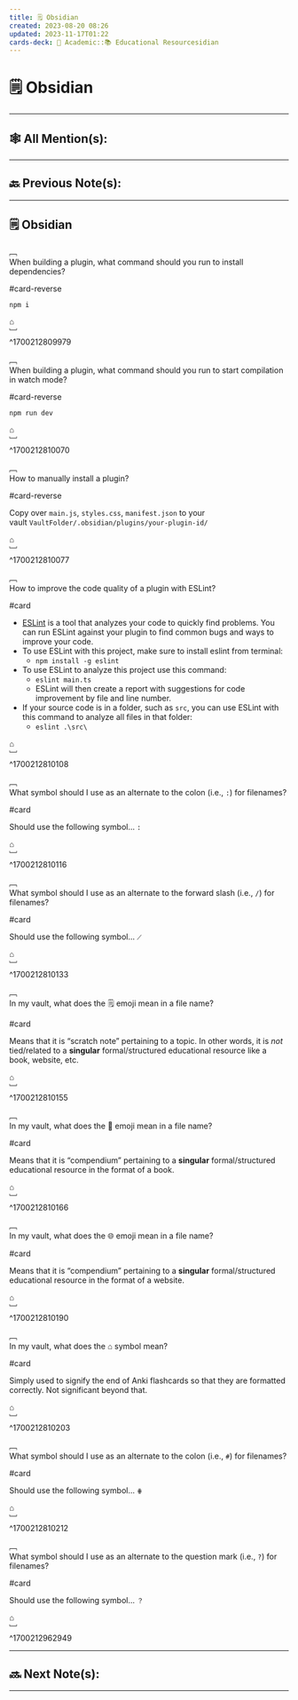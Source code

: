 ```yaml
---
title: 🗒️ Obsidian
created: 2023-08-20 08:26
updated: 2023-11-17T01:22
cards-deck: 🔴 Academic::📚 Educational Resourcesidian
---
```


# 🗒️ Obsidian

---

## 🕸️ All Mention(s): 

---

## 🔙 Previous Note(s):

---

## 🗒️ Obsidian


﹇<br>
When building a plugin, what command should you run to install dependencies?

#card-reverse 

`npm i`

⌂
<br>﹈<br>^1700212809979


﹇<br>
When building a plugin, what command should you run to start compilation in watch mode? 

#card-reverse  

`npm run dev`

⌂
<br>﹈<br>^1700212810070


﹇<br>
How to manually install a plugin?

#card-reverse 

Copy over `main.js`, `styles.css`, `manifest.json` to your vault `VaultFolder/.obsidian/plugins/your-plugin-id/`

⌂
<br>﹈<br>^1700212810077


﹇<br>
How to improve the code quality of a plugin with ESLint? 

#card

- [ESLint](https://eslint.org/) is a tool that analyzes your code to quickly find problems. You can run ESLint against your plugin to find common bugs and ways to improve your code.
- To use ESLint with this project, make sure to install eslint from terminal:
	- `npm install -g eslint`
- To use ESLint to analyze this project use this command:
    - `eslint main.ts`
    - ESLint will then create a report with suggestions for code improvement by file and line number.
- If your source code is in a folder, such as `src`, you can use ESLint with this command to analyze all files in that folder:
    - `eslint .\src\`

⌂
<br>﹈<br>^1700212810108


﹇<br>
What symbol should I use as an alternate to the colon (i.e., `:`) for filenames?

#card

Should use the following symbol… `꞉`

⌂
<br>﹈<br>^1700212810116


﹇<br>
What symbol should I use as an alternate to the forward slash (i.e., `/`) for filenames?

#card

Should use the following symbol… `⟋`

⌂
<br>﹈<br>^1700212810133



﹇<br>
In my vault, what does the 🗒️ emoji mean in a file name?

#card

Means that it is “scratch note” pertaining to a topic. In other words, it is _not_ tied/related to a **singular** formal/structured educational resource like a book, website, etc.

⌂
<br>﹈<br>^1700212810155


﹇<br>
In my vault, what does the 📕 emoji mean in a file name?

#card

Means that it is “compendium” pertaining to a **singular** formal/structured educational resource in the format of a book.

⌂
<br>﹈<br>^1700212810166


﹇<br>
In my vault, what does the 🌐 emoji mean in a file name?

#card

Means that it is “compendium” pertaining to a **singular** formal/structured educational resource in the format of a website.

⌂
<br>﹈<br>^1700212810190


﹇<br>
In my vault, what does the ⌂ symbol mean?

#card

Simply used to signify the end of Anki flashcards so that they are formatted correctly. Not significant beyond that.

⌂
<br>﹈<br>^1700212810203


﹇<br>
What symbol should I use as an alternate to the colon (i.e., `#`) for filenames?

#card 

Should use the following symbol… `⋕`

⌂
<br>﹈<br>^1700212810212


﹇<br>
What symbol should I use as an alternate to the question mark (i.e., `?`) for filenames?

#card 

Should use the following symbol… `？`

⌂
<br>﹈<br>^1700212962949




---

## 🔜 Next Note(s):

---



